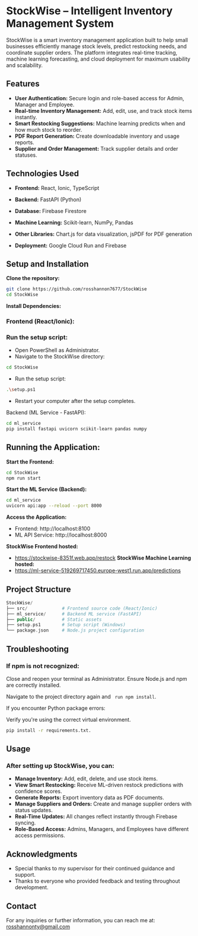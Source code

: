 # StockWise – Intelligent Inventory Management System
StockWise is a smart inventory management application built to help small businesses efficiently manage stock levels, predict restocking needs, and coordinate supplier orders. The platform integrates real-time tracking, machine learning forecasting, and cloud deployment for maximum usability and scalability.

## Features
- **User Authentication:**
 Secure login and role-based access for Admin, Manager and Employee.
- **Real-time Inventory Management:**
 Add, edit, use, and track stock items instantly.
- **Smart Restocking Suggestions:**
 Machine learning predicts when and how much stock to reorder.
- **PDF Report Generation:** 
 Create downloadable inventory and usage reports.
- **Supplier and Order Management:**
 Track supplier details and order statuses.

## Technologies Used
- **Frontend:** React, Ionic, TypeScript

- **Backend:** FastAPI (Python)

- **Database:** Firebase Firestore

- **Machine Learning:** Scikit-learn, NumPy, Pandas

- **Other Libraries:** Chart.js for data visualization, jsPDF for PDF generation

- **Deployment:** Google Cloud Run and Firebase

## Setup and Installation
**Clone the repository:**
```bash
git clone https://github.com/rosshannon7677/StockWise
cd StockWise
```

**Install Dependencies:**
### Frontend (React/Ionic):

### Run the setup script:
- Open PowerShell as Administrator.
- Navigate to the StockWise directory:

```bash
cd StockWise
```
- Run the setup script:
```bash
.\setup.ps1
```
- Restart your computer after the setup completes.

Backend (ML Service - FastAPI):

```bash
cd ml_service
pip install fastapi uvicorn scikit-learn pandas numpy
```

## Running the Application:
**Start the Frontend:**

```bash
cd StockWise
npm run start
```
**Start the ML Service (Backend):**

```bash
cd ml_service
uvicorn api:app --reload --port 8000
```
**Access the Application:**
- Frontend: http://localhost:8100
- ML API Service: http://localhost:8000

**StockWise Frontend hosted:**
- https://stockwise-8351f.web.app/restock
**StockWise Machine Learning hosted:**
- https://ml-service-519269717450.europe-west1.run.app/predictions

## Project Structure
``` php
StockWise/
├── src/             # Frontend source code (React/Ionic)
├── ml_service/      # Backend ML service (FastAPI)
├── public/          # Static assets
├── setup.ps1        # Setup script (Windows)
└── package.json     # Node.js project configuration
```

## Troubleshooting
### If npm is not recognized:

Close and reopen your terminal as Administrator.
Ensure Node.js and npm are correctly installed.

Navigate to the project directory again and 
``` run npm install```.

If you encounter Python package errors:

Verify you're using the correct virtual environment.
``` bash
pip install -r requirements.txt.
```

## Usage
### After setting up StockWise, you can:

- **Manage Inventory:** Add, edit, delete, and use stock items.
- **View Smart Restocking:** Receive ML-driven restock predictions with confidence scores.
- **Generate Reports:** Export inventory data as PDF documents.
- **Manage Suppliers and Orders:** Create and manage supplier orders with status updates.
- **Real-Time Updates:** All changes reflect instantly through Firebase syncing.
- **Role-Based Access:** Admins, Managers, and Employees have different access permissions.

## Acknowledgments
- Special thanks to my supervisor for their continued guidance and support.
- Thanks to everyone who provided feedback and testing throughout development.

## Contact
For any inquiries or further information, you can reach me at:
rosshannonty@gmail.com